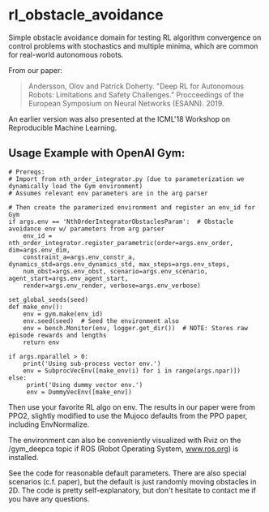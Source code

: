 # rl_obstacle_avoidance
Simple obstacle avoidance domain for testing RL algorithm convergence on control problems with stochastics and multiple minima, which are common for real-world autonomous robots.  

From our paper:
> Andersson, Olov and Patrick Doherty. "Deep RL for Autonomous Robots: Limitations and Safety Challenges." Procceedings of the European Symposium on Neural Networks (ESANN). 2019.

An earlier version was also presented at the ICML'18 Workshop on Reproducible Machine Learning.

## Usage Example with OpenAI Gym: ##

    # Prereqs:
    # Import from nth_order_integrator.py (due to parameterization we dynamically load the Gym environment)
    # Assumes relevant env parameters are in the arg parser
    
    # Then create the paramerized environment and register an env_id for Gym
    if args.env == 'NthOrderIntegratorObstaclesParam':  # Obstacle avoidance env w/ parameters from arg parser
        env_id = nth_order_integrator.register_parametric(order=args.env_order, dim=args.env_dim, 
        constraint_a=args.env_constr_a, dynamics_std=args.env_dynamics_std, max_steps=args.env_steps, 
        num_obst=args.env_obst, scenario=args.env_scenario, agent_start=args.env_agent_start, 
        render=args.env_render, verbose=args.env_verbose)

    set_global_seeds(seed)
    def make_env():
        env = gym.make(env_id) 
        env.seed(seed)  # Seed the environment also
        env = bench.Monitor(env, logger.get_dir())  # NOTE: Stores raw episode rewards and lengths
        return env

    if args.nparallel > 0:
        print('Using sub-process vector env.')
        env = SubprocVecEnv([make_env(i) for i in range(args.npar)])
    else:
         print('Using dummy vector env.')
         env = DummyVecEnv([make_env])    

Then use your favorite RL algo on env. The results in our paper were from PPO2, slightly modified to use the Mujoco defaults from the PPO paper, including EnvNormalize.
 
The environment can also be conveniently visualized with Rviz on the /gym_deepca topic if ROS (Robot Operating System, www.ros.org) is installed.

See the code for reasonable default parameters. There are also special scenarios (c.f. paper), but the default is just randomly moving obstacles in 2D. The code is pretty self-explanatory, but don't hesitate to contact me if you have any questions.
